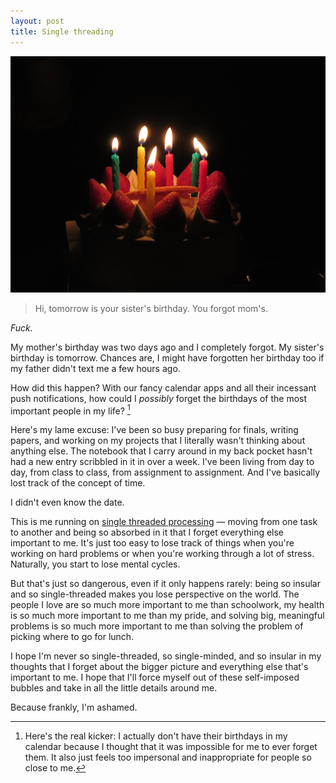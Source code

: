 ```yaml
---
layout: post
title: Single threading
---
```


![Birthday candles](/images/birthday.jpg)

> Hi, tomorrow is your sister's birthday. You forgot mom's.

_Fuck._

My mother's birthday was two days ago and I completely forgot. My sister's birthday is tomorrow. Chances are, I might have forgotten her birthday too if my father didn't text me a few hours ago.

How did this happen? With our fancy calendar apps and all their incessant push notifications, how could I _possibly_ forget the birthdays of the most important people in my life? [^1]

Here's my lame excuse: I've been so busy preparing for finals, writing papers, and working on my projects that I literally wasn't thinking about anything else. The notebook that I carry around in my back pocket hasn't had a new entry scribbled in it in over a week. I've been living from day to day, from class to class, from assignment to assignment. And I've basically lost track of the concept of time.

I didn't even know the date.

This is me running on [single threaded processing](http://en.wikipedia.org/wiki/Single_threading) — moving from one task to another and being so absorbed in it that I forget everything else important to me. It's just too easy to lose track of things when you're working on hard problems or when you're working through a lot of stress. Naturally, you start to lose mental cycles.

But that's just so dangerous, even if it only happens rarely: being so insular and so single-threaded makes you lose perspective on the world. The people I love are so much more important to me than schoolwork, my health is so much more important to me than my pride, and solving big, meaningful problems is so much more important to me than solving the problem of picking where to go for lunch.

I hope I'm never so single-threaded, so single-minded, and so insular in my thoughts that I forget about the bigger picture and everything else that's important to me. I hope that I'll force myself out of these self-imposed bubbles and take in all the little details around me.

Because frankly, I'm ashamed.

[^1]: Here's the real kicker: I actually don't have their birthdays in my calendar because I thought that it was impossible for me to ever forget them. It also just feels too impersonal and inappropriate for people so close to me.
